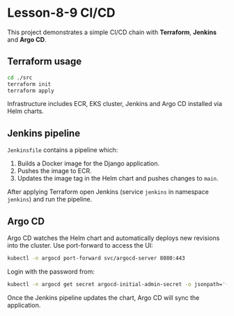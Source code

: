 # Lesson-8-9 CI/CD

This project demonstrates a simple CI/CD chain with **Terraform**, **Jenkins** and **Argo CD**.

## Terraform usage

```bash
cd ./src
terraform init
terraform apply
```

Infrastructure includes ECR, EKS cluster, Jenkins and Argo CD installed via Helm charts.

## Jenkins pipeline

`Jenkinsfile` contains a pipeline which:

1. Builds a Docker image for the Django application.
2. Pushes the image to ECR.
3. Updates the image tag in the Helm chart and pushes changes to `main`.

After applying Terraform open Jenkins (service `jenkins` in namespace `jenkins`) and run the pipeline.

## Argo CD

Argo CD watches the Helm chart and automatically deploys new revisions into the cluster. Use port-forward to access the UI:

```bash
kubectl -n argocd port-forward svc/argocd-server 8080:443
```

Login with the password from:

```bash
kubectl -n argocd get secret argocd-initial-admin-secret -o jsonpath='{.data.password}' | base64 -d
```

Once the Jenkins pipeline updates the chart, Argo CD will sync the application.
